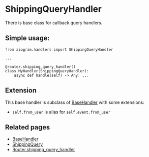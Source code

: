 # ShippingQueryHandler

There is base class for callback query handlers.

## Simple usage:
```pyhton3
from aiogram.handlers import ShippingQueryHandler

...

@router.shipping_query_handler()
class MyHandler(ShippingQueryHandler):
    async def handle(self) -> Any: ...

```

## Extension

This base handler is subclass of [BaseHandler](basics.md#basehandler) with some extensions:

- `self.from_user` is alias for `self.event.from_user`

## Related pages

- [BaseHandler](basics.md#basehandler)
- [ShippingQuery](../../api/types/shipping_query.md)
- [Router.shipping_query_handler](../router.md#shipping-query)
